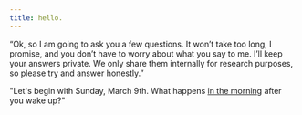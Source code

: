 ```yaml
---
title: hello.
---
```

“Ok, so I am going to ask you a few questions. It won’t take too long, I promise, and you don’t have to worry about what you say to me. I’ll keep your answers private. We only share them internally for research purposes, so please try and answer honestly.”

"Let's begin with Sunday, March 9th. What happens [in the morning](/in-the-morning) after you wake up?"
